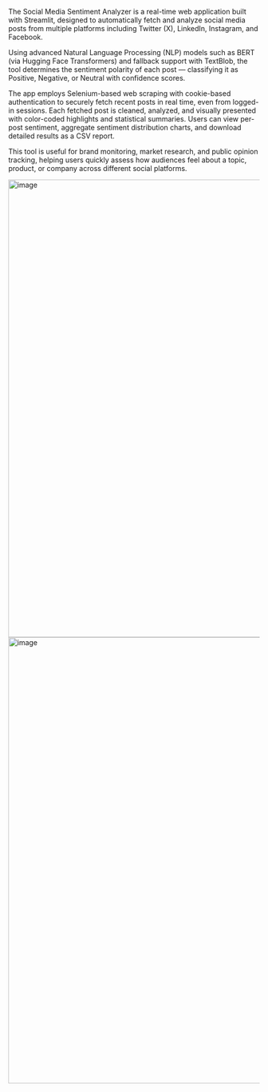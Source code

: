 The Social Media Sentiment Analyzer is a real-time web application built with Streamlit, designed to automatically fetch and analyze social media posts from multiple platforms including Twitter (X), LinkedIn, Instagram, and Facebook.

Using advanced Natural Language Processing (NLP) models such as BERT (via Hugging Face Transformers) and fallback support with TextBlob, the tool determines the sentiment polarity of each post — classifying it as Positive, Negative, or Neutral with confidence scores.

The app employs Selenium-based web scraping with cookie-based authentication to securely fetch recent posts in real time, even from logged-in sessions. Each fetched post is cleaned, analyzed, and visually presented with color-coded highlights and statistical summaries. Users can view per-post sentiment, aggregate sentiment distribution charts, and download detailed results as a CSV report.

This tool is useful for brand monitoring, market research, and public opinion tracking, helping users quickly assess how audiences feel about a topic, product, or company across different social platforms.






<img width="1905" height="916" alt="image" src="https://github.com/user-attachments/assets/59172dfe-4c0d-4a83-b71e-c1ecbee5b64f" />




<img width="1895" height="893" alt="image" src="https://github.com/user-attachments/assets/9377ac4c-8002-4667-ac0c-dd77a7e44fdb" />
